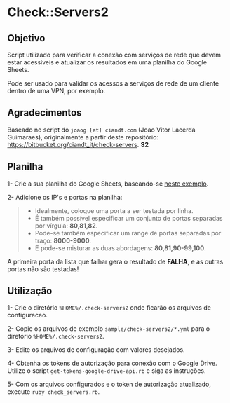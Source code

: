 # Check::Servers2

## Objetivo

Script utilizado para verificar a conexão com serviços de rede que devem estar acessíveis e atualizar os resultados em uma planilha do Google Sheets.

Pode ser usado para validar os acessos a serviços de rede de um cliente dentro de uma VPN, por exemplo.


## Agradecimentos

Baseado no script do `joaog [at] ciandt.com` (Joao Vitor Lacerda Guimaraes), originalmente a partir deste repositório: https://bitbucket.org/ciandt_it/check-servers. **S2**


## Planilha

1- Crie a sua planilha do Google Sheets, baseando-se [neste exemplo][1].

2- Adicione os IP's e portas na planilha:

> * Idealmente, coloque uma porta a ser testada por linha.
> * É também possível especificar um conjunto de portas separadas por vírgula: **80,81,82**.
> * Pode-se também especificar um range de portas separadas por traço: **8000-9000**.
> * E pode-se misturar as duas abordagens: **80,81,90-99,100**.

A primeira porta da lista que falhar gera o resultado de **FALHA**, e as outras portas não são testadas!


## Utilização

1- Crie o diretório `%HOME%/.check-servers2` onde ficarão os arquivos de configuracao.

2- Copie os arquivos de exemplo `sample/check-servers2/*.yml` para o diretório `%HOME%/.check-servers2`.

3- Edite os arquivos de configuração com valores desejados.

4- Obtenha os tokens de autorização para conexão com o Google Drive. Utilize o script `get-tokens-google-drive-api.rb` e siga as instruções.

5- Com os arquivos configurados e o token de autorização atualizado, execute `ruby check_servers.rb`.



[1]: https://docs.google.com/spreadsheets/d/1v-MmdCbQc-1omVC6GJBMsldtY1wL7c_E6HY57R6DadI